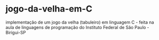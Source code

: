 # jogo-da-velha-em-C
implementação de um jogo da velha (tabuleiro) em linguagem C - feita na aula de linguagens de programação do Instituto Federal de São Paulo - Birigui-SP
